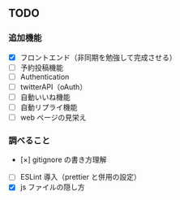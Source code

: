 ## TODO

### 追加機能

- [x] フロントエンド（非同期を勉強して完成させる）
- [ ] 予約投稿機能
- [ ] Authentication
- [ ] twitterAPI（oAuth）
- [ ] 自動いいね機能
- [ ] 自動リプライ機能
- [ ] web ページの見栄え

### 調べること

- [×] gitignore の書き方理解
- [ ] ESLint 導入（prettier と併用の設定）
- [x] js ファイルの隠し方
